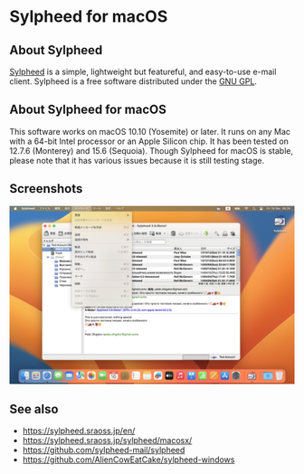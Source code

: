# Sylpheed for macOS

## About Sylpheed
[Sylpheed](https://sylpheed.sraoss.jp/en/) is a simple, lightweight but featureful, and easy-to-use e-mail client.
Sylpheed is a free software distributed under the [GNU GPL](https://www.gnu.org/licenses/old-licenses/gpl-2.0.html).

## About Sylpheed for macOS
This software works on macOS 10.10 (Yosemite) or later. It runs on any Mac with a 64-bit Intel processor or an Apple Silicon chip. It has been tested on 12.7.6 (Monterey) and 15.6 (Sequoia).
Though Sylpheed for macOS is stable, please note that it has various issues because it is still testing stage.

## Screenshots
![sylpheed-mac-integration](img/sylpheed-mac-integration.png)

## See also
* https://sylpheed.sraoss.jp/en/
* https://sylpheed.sraoss.jp/sylpheed/macosx/
* https://github.com/sylpheed-mail/sylpheed
* https://github.com/AlienCowEatCake/sylpheed-windows
